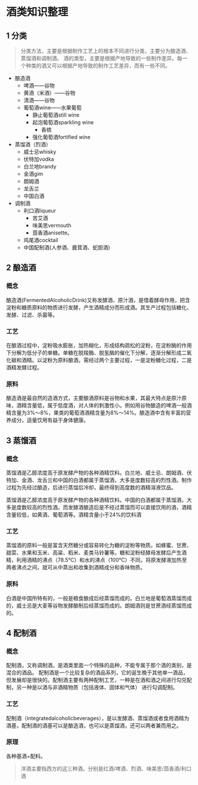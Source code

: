 # 酒类知识整理

## 1 分类
> 分类方法，主要是根据制作工艺上的根本不同进行分类，主要分为酿造酒、蒸馏酒和调制酒。
> 酒的类型，主要是根据产地导致的一些制作差异。每一个种类的酒又可以根据产地导致的制作工艺差异，而有一些不同。

* 酿造酒
  * 啤酒——谷物
  * 黄酒（米酒）——谷物
  * 清酒——谷物
  * 葡萄酒wine——水果葡萄
    * 静止葡萄酒still wine
    * 起泡葡萄酒sparkling wine
      * 香槟
    * 强化葡萄酒fortified wine
* 蒸馏酒（烈酒）
  * 威士忌whisky
  * 伏特加vodka
  * 白兰地brandy
  * 金酒gim
  * 朗姆酒
  * 龙舌兰
  * 中国白酒
* 调制酒
  * 利口酒liqueur
    * 苦艾酒
    * 味美思vermouth
    * 茴香酒anisette。
  * 鸡尾酒cocktail
  * 中国配制酒(人参酒、鹿茸酒、蛇胆酒)


## 2 酿造酒

### 概念
酿造酒(FermentedAlcoholicDrink)又称发酵酒、原汁酒，是借着酵母作用，把含淀粉和糖质原料的物质进行发酵，产生酒精成分而形成酒。其生产过程包括糖化、发酵、过滤、杀菌等。

### 工艺
在酿酒过程中，淀粉吸水膨胀，加热糊化，形成结构疏松的淀粉，在淀粉酶的作用下分解为低分子的单糖。单糖在脱羧酶、脱氢酶的催化下分解，逐渐分解形成二氧化碳和酒精。以淀粉为原料酿酒，需经过两个主要过程，一是淀粉糖化过程，二是酒精发酵过程。

### 原料

酿造酒是最自然的造酒方式，主要酿酒原料是谷物和水果，其最大特点是原汁原味，酒精含量低，属于低度酒，对人体的刺激性小。例如用谷物酿造的啤酒一般酒精含量为3%～8%，果类的葡萄酒酒精含量为8%～14%。酿造酒中含有丰富的营养成分，适量饮用有益于身体健康。

## 3 蒸馏酒

### 概念
蒸馏酒是乙醇浓度高于原发酵产物的各种酒精饮料。白兰地、威士忌、朗姆酒、伏特加、金酒、龙舌兰和中国的白酒都属于蒸馏酒，大多是度数较高的烈性酒。制作过程为先经过酿造，后进行蒸馏后冷却，最终得到高度数的酒精溶液饮品。

蒸馏酒是乙醇浓度高于原发酵产物的各种酒精饮料。中国的白酒都属于蒸馏酒，大多是度数较高的烈性酒。而发酵酒酿造后是不经过蒸馏而可以直接饮用的酒，酒精含量较低，如黄酒、葡萄酒等。酒精含量小于24%的饮料酒

### 工艺
蒸馏酒的原料一般是富含天然糖分或容易转化为糖的淀粉等物质。如蜂蜜、甘蔗、甜菜、水果和玉米、高粱、稻米、麦类马铃薯等。糖和淀粉经酵母发酵后产生酒精，利用酒精的沸点（78.5℃）和水的沸点（100℃）不同，将原发酵液加热至两者沸点之间，就可从中蒸出和收集到酒精成分和香味物质。

### 原料
白酒是中国所特有的，一般是粮食酿成后经蒸馏而成的。白兰地是葡萄酒蒸馏而成的，威士忌是大麦等谷物发酵酿制后经蒸馏而成的。朗姆酒则是甘蔗酒经蒸馏而成的。

## 4 配制酒

### 概念

配制酒，又称调制酒，是酒类里面一个特殊的品种，不能专属于那个酒的类别，是混合的酒品。 配制酒是一个比较复杂的酒品系列，它的诞生晚于其他单一酒品，但发展却是很快的。配制酒主要有两种配制工艺，一种是在酒和酒之间进行勾兑配制，另一种是以酒与非酒精物质（包括液体、固体和气体） 进行勾调配制。

### 工艺
配制酒（integratedalcoholicbeverages），是以发酵酒、蒸馏酒或者食用酒精为酒基，配制酒的酒基可以是酿造酒，也可以是蒸馏酒，还可以两者兼而用之。

### 原理
各种基酒+配料。

> 洋酒主要指西方的这三种酒。分别是红酒/啤酒、烈酒、味美思/茴香酒/利口酒



